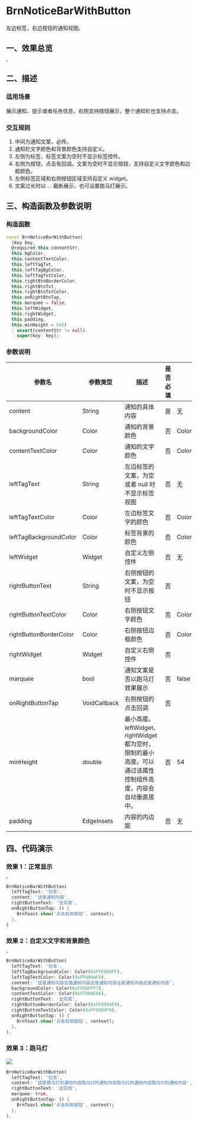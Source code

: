 # BrnNoticeBarWithButton

左边标签，右边按钮的通知视图。

## 一、效果总览

<img src="./img/BrnNoticeBarWithButtonIntro.png" style="zoom:33%;" />

## 二、描述

### 适用场景

展示通知、提示或者任务信息，右侧支持按钮展示，整个通知栏也支持点击。

### 交互规则

1. 中间为通知文案，必传。
2. 通知栏文字颜色和背景颜色支持自定义。
3. 左侧为标签，标签文案为空时不显示标签控件。
4. 右侧为按钮，点击有回调。文案为空时不显示按钮，支持自定义文字颜色和边框颜色。
5. 左侧标签区域和右侧按钮区域支持自定义 widget。
6. 文案过长时以 ... 截断展示，也可设置跑马灯展示。

## 三、构造函数及参数说明

### 构造函数

```dart
const BrnNoticeBarWithButton(
  {Key key,
  @required this.contentStr,
  this.bgColor,
  this.contentTextColor,
  this.leftTagTxt,
  this.leftTagBgColor,
  this.leftTagTxtColor,
  this.rightBtnBorderColor,
  this.rightBtnTxt,
  this.rightBtnTxtColor,
  this.onRightBtnTap,
  this.marquee = false,
  this.leftWidget,
  this.rightWidget,
  this.padding,
  this.minHeight = 54})
  : assert(contentStr != null),
    super(key: key);
```

### 参数说明

| 参数名                 | 参数类型     | 描述                                                                                                         | 是否必填 | 默认值            |
| ---------------------- | ------------ | ------------------------------------------------------------------------------------------------------------ | -------- | ----------------- |
| content                | String       | 通知的具体内容                                                                                               | 是       | 无                |
| backgroundColor        | Color        | 通知的背景颜色                                                                                               | 否       | Color(0x14FA5741) |
| contentTextColor       | Color        | 通知的文字颜色                                                                                               | 否       | Color(0xFF333333) |
| leftTagText            | String       | 左边标签的文案，为空或者 null 时不显示标签视图                                                               | 否       | 无                |
| leftTagTextColor       | Color        | 左边标签文字的颜色                                                                                           | 否       | Colors.white      |
| leftTagBackgroundColor | Color        | 标签背景的颜色                                                                                               | 否       | Color(0xFFFA5741) |
| leftWidget             | Widget       | 自定义左侧控件                                                                                               | 否       | 无                |
| rightButtonText        | String       | 右侧按钮的文案，为空时不显示按钮                                                                             | 否       |                   |
| rightButtonTextColor   | Color        | 右侧按钮文字颜色                                                                                             | 否       | Color(0xFFFA5741) |
| rightButtonBorderColor | Color        | 右侧按钮边框颜色                                                                                             | 否       | Color(0xFFFA5741) |
| rightWidget            | Widget       | 自定义右侧控件                                                                                               | 否       |                   |
| marquee                | bool         | 通知文案是否以跑马灯效果展示                                                                                 | 否       | false             |
| onRightButtonTap       | VoidCallback | 右侧按钮的点击回调                                                                                           | 否       |                   |
| minHeight              | double       | 最小高度。leftWidget、rightWidget 都为空时，限制的最小高度。可以通过该属性控制组件高度，内容会自动垂直居中。 | 否       | 54                |
| padding                | EdgeInsets   | 内容的内边距                                                                                                 | 否       | 无                |

## 四、代码演示

### 效果 1：正常显示

<img src="./img/BrnNoticeBarWithButtonDemo1.png" style="zoom:33%;" />

```dart
BrnNoticeBarWithButton(
  leftTagText: '任务',
  content: '这是通知内容',
  rightButtonText: '去完成',
  onRightButtonTap: () {
    BrnToast.show('点击右侧按钮', context);
  },
)
```

### 效果 2：自定义文字和背景颜色

<img src="./img/BrnNoticeBarWithButtonDemo2.png" style="zoom:33%;" />

```dart
BrnNoticeBarWithButton(
  leftTagText: '任务',
  leftTagBackgroundColor: Color(0xFFE0EDFF),
  leftTagTextColor: Color(0xFF0984F9),
  content: '这是通知内容这是通知内容这是通知内容这是通知内容这是通知内容',
  backgroundColor: Color(0xFFEBFFF7),
  contentTextColor: Color(0xFF00AE66),
  rightButtonText: '去完成',
  rightButtonBorderColor: Color(0xFF0984F9),
  rightButtonTextColor: Color(0xFF0984F9),
  onRightButtonTap: () {
    BrnToast.show('点击右侧按钮', context);
  },
),
```

### 效果 3：跑马灯

![](./img/BrnNoticeBarWithButtonDemo3.gif)

```dart
BrnNoticeBarWithButton(
  leftTagText: '任务',
  content: '这是跑马灯的通知内容跑马灯的通知内容跑马灯的通知内容跑马灯的通知内容',
  rightButtonText: '去完成',
  marquee: true,
  onRightButtonTap: () {
    BrnToast.show('点击右侧按钮', context);
  },
),
```
